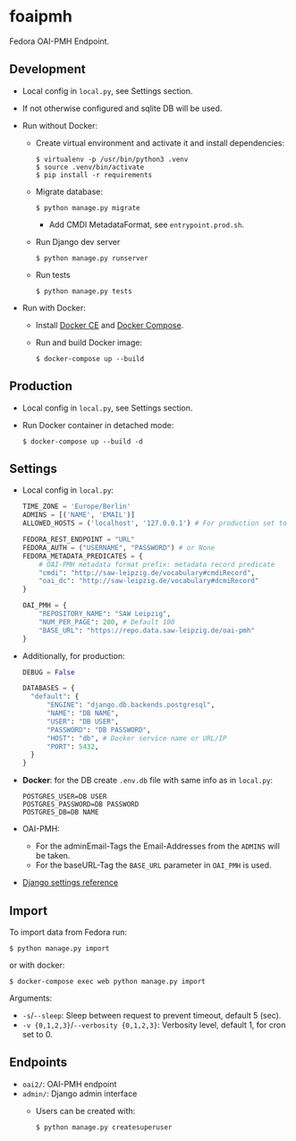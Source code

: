 # foaipmh
Fedora OAI-PMH Endpoint.

## Development
* Local config in `local.py`, see Settings section.
* If not otherwise configured and sqlite DB will be used.

* Run without Docker:
  * Create virtual environment and activate it and install dependencies:
    ```
    $ virtualenv -p /usr/bin/python3 .venv
    $ source .venv/bin/activate
    $ pip install -r requirements
    ```

  * Migrate database:

    ```$ python manage.py migrate```

    * Add CMDI MetadataFormat, see `entrypoint.prod.sh`.

  * Run Django dev server

    ```$ python manage.py runserver```

  * Run tests

    ```$ python manage.py tests```

* Run with Docker:
  * Install [Docker CE](https://docs.docker.com/install/) and [Docker Compose](https://docs.docker.com/compose/install/).
  * Run and build Docker image:

    ```$ docker-compose up --build```

## Production
* Local config in `local.py`, see Settings section.

* Run Docker container in detached mode:

  ```$ docker-compose up --build -d```


## Settings
* Local config in `local.py`:
  ```python
  TIME_ZONE = 'Europe/Berlin'
  ADMINS = [('NAME', 'EMAIL')]
  ALLOWED_HOSTS = ('localhost', '127.0.0.1') # For production set to ("DNS",)

  FEDORA_REST_ENDPOINT = "URL"
  FEDORA_AUTH = ("USERNAME", "PASSWORD") # or None
  FEDORA_METADATA_PREDICATES = {
      # OAI-PMH metadata format prefix: metadata record predicate
      "cmdi": "http://saw-leipzig.de/vocabulary#cmdiRecord",
      "oai_dc": "http://saw-leipzig.de/vocabulary#dcmiRecord"
  }

  OAI_PMH = {
      "REPOSITORY_NAME": "SAW Leipzig",
      "NUM_PER_PAGE": 200, # Default 100
      "BASE_URL": "https://repo.data.saw-leipzig.de/oai-pmh"
  }
  ```

* Additionally, for production:
  ```python
  DEBUG = False

  DATABASES = {
    "default": {
        "ENGINE": "django.db.backends.postgresql",
        "NAME": "DB NAME",
        "USER": "DB USER",
        "PASSWORD": "DB PASSWORD",
        "HOST": "db", # Docker service name or URL/IP
        "PORT": 5432,
    }
  }
  ```
* **Docker**: for the DB create `.env.db` file with same info as in `local.py`:
  ```
  POSTGRES_USER=DB USER
  POSTGRES_PASSWORD=DB PASSWORD
  POSTGRES_DB=DB NAME
  ```
* OAI-PMH:
  * For the adminEmail-Tags the Email-Addresses from the `ADMINS` will be taken.
  * For the baseURL-Tag the `BASE_URL` parameter in `OAI_PMH` is used.
* [Django settings reference](https://docs.djangoproject.com/en/3.1/ref/settings/)


## Import

To import data from Fedora run:

```$ python manage.py import```

or with docker:

```$ docker-compose exec web python manage.py import```

Arguments:
* `-s`/`--sleep`: Sleep between request to prevent timeout, default 5 (sec).
* `-v {0,1,2,3}`/`--verbosity {0,1,2,3}`: Verbosity level, default 1, for cron set to 0.

## Endpoints

* `oai2/`: OAI-PMH endpoint
* `admin/`: Django admin interface
  * Users can be created with:

    ```$ python manage.py createsuperuser```
